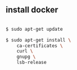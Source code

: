 ## install docker

``` sh

$ sudo apt-get update

$ sudo apt-get install \
    ca-certificates \
    curl \
    gnupg \
    lsb-release
    
```
